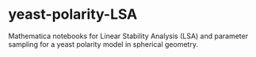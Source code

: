 # yeast-polarity-LSA
Mathematica notebooks for Linear Stability Analysis (LSA) and parameter sampling for a yeast polarity model in spherical geometry.
